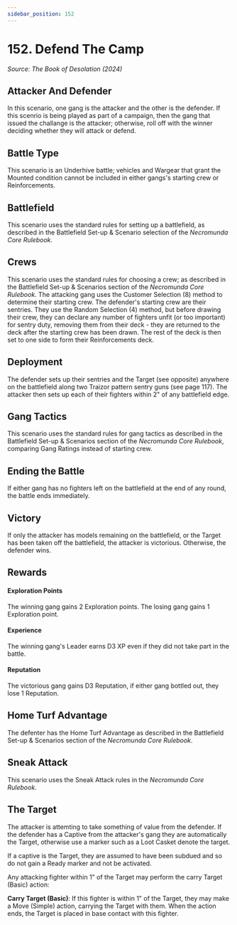 ```yaml
---
sidebar_position: 152
---
```


# 152. Defend The Camp

_Source: The Book of Desolation (2024)_

Attacker And Defender[​](#attacker-and-defender "Direct link to Attacker And Defender")
---------------------------------------------------------

In this scenario, one gang is the attacker and the other is the defender. If this scenrio is being played as part of a campaign, then the gang that issued the challange is the attacker; otherwise, roll off with the winner deciding whether they will attack or defend.

Battle Type[​](#battle-type "Direct link to Battle Type")
---------------------------------------------------------

This scenario is an Underhive battle; vehicles and Wargear that grant the Mounted condition cannot be included in either gangs's starting crew or Reinforcements.

Battlefield[​](#battlefield "Direct link to Battlefield")
---------------------------------------------------------

This scenario uses the standard rules for setting up a battlefield, as described in the Battlefield Set-up & Scenario selection of the _Necromunda Core Rulebook_.

Crews[​](#crews "Direct link to Crews")
---------------------------------------

This scenario uses the standard rules for choosing a crew; as described in the Battlefield Set-up & Scenarios section of the _Necromunda Core Rulebook_. The attacking gang uses the Customer Selection (8) method to determine their starting crew. The defender's starting crew are their sentries. They use the Random Selection (4) method, but before drawing their crew, they can declare any number of fighters unfit (or too important) for sentry duty, removing them from their deck - they are returned to the deck after the starting crew has been drawn. The rest of the deck is then set to one side to form their Reinforcements deck.

Deployment[​](#deployment "Direct link to Deployment")
------------------------------------------------------

The defender sets up their sentries and the Target (see opposite) anywhere on the battlefield along two Traizor pattern sentry guns (see page 117). The attacker then sets up each of their fighters within 2" of any battlefield edge. 

Gang Tactics[​](#gang-tactics "Direct link to Gang Tactics")
------------------------------------------------------

This scenario uses the standard rules for gang tactics as described in the Battlefield Set-up & Scenarios section of the _Necromunda Core Rulebook_, comparing Gang Ratings instead of starting crew. 

Ending the Battle[​](#ending-the-battle "Direct link to Ending the Battle")
---------------------------------------------------------------------------

If either gang has no fighters left on the battlefield at the end of any round, the battle ends immediately. 

Victory[​](#victory "Direct link to Victory")
---------------------------------------------------------------------------

If only the attacker has models remaining on the battlefield, or the Target has been taken off the battlefield, the attacker is victorious. Otherwise, the defender wins.

Rewards[​](#rewards "Direct link to Rewards")
---------------------------------------------------------------------------

#### Exploration Points
The winning gang gains 2 Exploration points. The losing gang gains 1 Exploration point.

#### Experience
The winning gang's Leader earns D3 XP even if they did not take part in the battle.

#### Reputation
The victorious gang gains D3 Reputation, if either gang bottled out, they lose 1 Reputation.

Home Turf Advantage[​](#home-turf-advantage "Direct link to Home Turf Advantage")
--------------------------------------------------------------------------------

The defenter has the Home Turf Advantage as described in the Battlefield Set-up & Scenarios section of the _Necromunda Core Rulebook_.

Sneak Attack[​](#sneak-attack "Direct link to Sneak Attack")
--------------------------------------------------------------------------------

This scenario uses the Sneak Attack rules in the _Necromunda Core Rulebook_.

The Target[​](#the-target "Direct link to The Target")
--------------------------------------------------------------------------------

The attacker is attemting to take something of value from the defender. If the defender has a Captive from the attacker's gang they are automatically the Target, otherwise use a marker such as a Loot Casket denote the target.

If a captive is the Target, they are assumed to have been subdued and so do not gain a Ready marker and not be activated.

Any attacking fighter within 1" of the Target may perform the carry Target (Basic) action:

**Carry Target (Basic)**: If this fighter is within 1" of the Target, they may make a Move (Simple) action, carrying the Target with them. When the action ends, the Target is placed in base contact with this fighter. 
